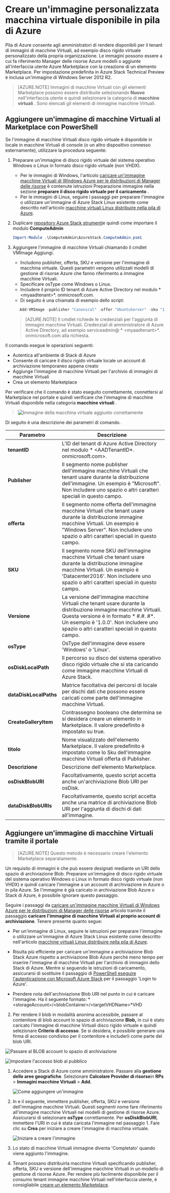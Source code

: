 <properties
    pageTitle="Aggiunta di un'immagine di macchine Virtuali di Azure Stack | Microsoft Azure"
    description="Aggiungere Windows o Linux VM immagine personalizzata dell'organizzazione per tenant da utilizzare"
    services="azure-stack"
    documentationCenter=""
    authors="mattmcg"
    manager="darmour"
    editor=""/>

<tags
    ms.service="azure-stack"
    ms.workload="na"
    ms.tgt_pltfrm="na"
    ms.devlang="na"
    ms.topic="get-started-article"
    ms.date="09/26/2016"
    ms.author="mattmcg"/>

# <a name="make-a-custom-virtual-machine-image-available-in-azure-stack"></a>Creare un'immagine personalizzata macchina virtuale disponibile in pila di Azure


Pila di Azure consente agli amministratori di rendere disponibili per il tenant di immagini di macchine Virtuali, ad esempio disco rigido virtuale personalizzato della propria organizzazione. Le immagini possono essere a cui fa riferimento Manager delle risorse Azure modelli o aggiunte all'interfaccia utente Azure Marketplace con la creazione di un elemento Marketplace. Per impostazione predefinita in Azure Stack Technical Preview è inclusa un'immagine di Windows Server 2012 R2.

> [AZURE.NOTE] Immagini di macchine Virtuali con gli elementi Marketplace possono essere distribuite selezionando **Nuovo** nell'interfaccia utente e quindi selezionare la categoria di **macchine virtuali** . Sono elencati gli elementi di immagine macchine Virtuali.



## <a name="add-a-vm-image-to-marketplace-with-powershell"></a>Aggiungere un'immagine di macchine Virtuali al Marketplace con PowerShell

Se l'immagine di macchine Virtuali disco rigido virtuale è disponibile in locale in macchine Virtuali di console (o un altro dispositivo connesso esternamente), utilizzare la procedura seguente:

1. Preparare un'immagine di disco rigido virtuale del sistema operativo Windows o Linux in formato disco rigido virtuale (non VHDX).
    -   Per le immagini di Windows, l'articolo [caricare un'immagine macchine Virtuali di Windows Azure per le distribuzioni di Manager delle risorse](virtual-machines-windows-upload-image.md) è contenute istruzioni Preparazione immagine nella sezione **preparare il disco rigido virtuale per il caricamento** .
    -   Per le immagini di Linux, seguire i passaggi per preparare l'immagine o utilizzare un'immagine di Azure Stack Linux esistente come descritto nell'articolo [macchine virtuali Linux distribuire nella pila di Azure](azure-stack-linux.md).

2. Duplicare [repository Azure Stack strumenti](https://aka.ms/azurestackaddvmimage)e quindi come importare il modulo **ComputeAdmin**

    ```powershell
    Import-Module .\ComputeAdmin\AzureStack.ComputeAdmin.psm1
    ```

3. Aggiungere l'immagine di macchine Virtuali chiamando il cmdlet VMImage Aggiungi.
    -  Includono publisher, offerta, SKU e versione per l'immagine di macchina virtuale. Questi parametri vengono utilizzati modelli di gestione di risorse Azure che fanno riferimento a immagine macchine Virtuali.
    -  Specificare osType come Windows o Linux.
    -  Includere il proprio ID tenant di Azure Active Directory nel modulo * &lt;myaadtenant&gt;*. onmicrosoft.com.
    - Di seguito è una chiamata di esempio dello script:

    ```powershell
       Add-VMImage -publisher "Canonical" -offer "UbuntuServer" -sku "14.04.3-LTS" -version "1.0.0" -osType Linux -osDiskLocalPath 'C:\Users\AzureStackAdmin\Desktop\UbuntuServer.vhd' -tenantID <myaadtenant>.onmicrosoft.com
    ```

    > [AZURE.NOTE] Il cmdlet richiede le credenziali per l'aggiunta di immagini macchine Virtuali. Credenziali di amministratore di Azure Active Directory, ad esempio serviceadmin@ * &lt;myaadtenant&gt;*. onmicrosoft.com alla richiesta.  

Il comando esegue le operazioni seguenti:
- Autentica all'ambiente di Stack di Azure
- Consente di caricare il disco rigido virtuale locale un account di archiviazione temporaneo appena creato
- Aggiunge l'immagine di macchine Virtuali per l'archivio di immagini di macchine Virtuali
- Crea un elemento Marketplace

Per verificare che il comando è stato eseguito correttamente, connettersi al Marketplace nel portale e quindi verificare che l'immagine di macchine Virtuali disponibile nella categoria **macchine virtuali** .

> ![Immagine della macchina virtuale aggiunto correttamente](./media/azure-stack-add-vm-image/image5.PNG)

Di seguito è una descrizione dei parametri di comando.


| Parametro | Descrizione |
|----------| ------------ |
|**tenantID** | L'ID del tenant di Azure Active Directory nel modulo * &lt;AADTenantID*. onmicrosoft.com&gt;. |
|**Publisher** | Il segmento nome publisher dell'immagine macchine Virtuali che tenant usare durante la distribuzione dell'immagine. Un esempio è "Microsoft". Non includere uno spazio o altri caratteri speciali in questo campo.|
|**offerta** | Il segmento nome offerta dell'immagine macchine Virtuali che tenant usare durante la distribuzione immagine macchine Virtuali. Un esempio è "Windows Server". Non includere uno spazio o altri caratteri speciali in questo campo. |
| **SKU** | Il segmento nome SKU dell'immagine macchine Virtuali che tenant usare durante la distribuzione immagine macchine Virtuali. Un esempio è 'Datacenter2016'. Non includere uno spazio o altri caratteri speciali in questo campo. |
|**Versione** | La versione dell'immagine macchine Virtuali che tenant usare durante la distribuzione immagine macchine Virtuali. Questa versione è in formato * \#.\#. \#*. Un esempio è '1.0.0'. Non includere uno spazio o altri caratteri speciali in questo campo.|
| **osType** | OsType dell'immagine deve essere 'Windows' o 'Linux'. |
|**osDiskLocalPath** | Il percorso su disco del sistema operativo disco rigido virtuale che si sta caricando come immagine macchine Virtuali di Azure Stack. |
|**dataDiskLocalPaths**| Matrice facoltativa dei percorsi di locale per dischi dati che possono essere caricati come parte dell'immagine macchine Virtuali.|
|**CreateGalleryItem**| Contrassegno booleano che determina se si desidera creare un elemento in Marketplace. Il valore predefinito è impostato su true.|
|**titolo**| Nome visualizzato dell'elemento Marketplace. Il valore predefinito è impostato come lo Sku dell'immagine macchine Virtuali offerta di Publisher.|
|**Descrizione**| Descrizione dell'elemento Marketplace. |
|**osDiskBlobURI**| Facoltativamente, questo script accetta anche un'archiviazione Blob URI per osDisk.|
|**dataDiskBlobURIs**| Facoltativamente, questo script accetta anche una matrice di archiviazione Blob URI per l'aggiunta di dischi di dati all'immagine.|



## <a name="add-a-vm-image-through-the-portal"></a>Aggiungere un'immagine di macchine Virtuali tramite il portale

> [AZURE.NOTE] Questo metodo è necessario creare l'elemento Marketplace separatamente.

Un requisito di immagini è che può essere designati mediante un URI dello spazio di archiviazione Blob. Preparare un'immagine di disco rigido virtuale del sistema operativo Windows o Linux in formato disco rigido virtuale (non VHDX) e quindi caricare l'immagine a un account di archiviazione in Azure o in pila Azure. Se l'immagine è già caricato in archiviazione Blob Azure o Stack di Azure, è possibile ignorare questo passaggio.

Seguire i passaggi da [caricare un'immagine macchine Virtuali di Windows Azure per le distribuzioni di Manager delle risorse](https://azure.microsoft.com/documentation/articles/virtual-machines-windows-upload-image/) articolo tramite il passaggio **caricare l'immagine di macchine Virtuali al proprio account di archiviazione**. Tenere presente quanto segue:

-   Per un'immagine di Linux, seguire le istruzioni per preparare l'immagine o utilizzare un'immagine di Azure Stack Linux esistente come descritto nell'articolo [macchine virtuali Linux distribuire nella pila di Azure](azure-stack-linux.md).

- Risulta più efficiente per caricare un'immagine a archiviazione Blob Stack Azure rispetto a archiviazione Blob Azure perché meno tempo per inserire l'immagine di macchine Virtuali per l'archivio di immagini dello Stack di Azure. Mentre si seguendo le istruzioni di caricamento, assicurarsi di sostituire il passaggio di [PowerShell eseguire l'autenticazione con Microsoft Azure Stack](azure-stack-deploy-template-powershell.md) per il passaggio 'Login to Azure'.

- Prendere nota dell'archiviazione Blob URI nel punto in cui è caricare l'immagine. Ha il seguente formato: * &lt;storageAccount&gt;/&lt;blobContainer&gt;/&lt;targetVHDName&gt;*VHD

2.  Per rendere il blob in modalità anonima accessibile, passare al contenitore di blob account lo spazio di archiviazione **Blob,** in cui è stato caricato l'immagine di macchine Virtuali disco rigido virtuale e quindi selezionare **Criterio di accesso**. Se si desidera, è possibile generare una firma di accesso condiviso per il contenitore e includerli come parte del blob URI.

![Passare al BLOB account lo spazio di archiviazione](./media/azure-stack-add-vm-image/image1.png)

![Impostare l'accesso blob al pubblico](./media/azure-stack-add-vm-image/image2.png)

1.  Accedere a Stack di Azure come amministratore. Passare alla **gestione delle aree geografiche**. Selezionare **Calcolare Provider di risorse**in **RPs** > **Immagini macchine Virtuali** > **Add.**

    ![Come aggiungere un'immagine](./media/azure-stack-add-vm-image/image3.png)

2.  In e il seguente, immettere publisher, offerta, SKU e versione dell'immagine macchine Virtuali. Questi segmenti nome fare riferimento all'immagine macchine Virtuali nei modelli di gestione di risorse Azure. Assicurarsi di selezionare **osType** correttamente. Per **osDiskBlobURI**, immettere l'URI in cui è stata caricata l'immagine nel passaggio 1. Fare clic su **Crea** per iniziare a creare l'immagine di macchina virtuale.

    ![Iniziare a creare l'immagine](./media/azure-stack-add-vm-image/image4.png)

3.  Lo stato di macchine Virtuali immagine diventa 'Completato' quando viene aggiunto l'immagine.

4.  Tenant possano distribuirla macchine Virtuali specificando publisher, offerta, SKU e versione dell'immagine macchine Virtuali in un modello di gestione di risorse Azure. Per rendere più facilmente disponibile per il consumo tenant immagine macchine Virtuali nell'interfaccia utente, è consigliabile [creare un elemento Marketplace](azure-stack-create-and-publish-marketplace-item.md).
